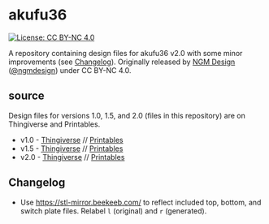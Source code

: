 # akufu36 

[![License: CC BY-NC 4.0](https://img.shields.io/badge/License-CC_BY--NC_4.0-lightgrey.svg)](https://creativecommons.org/licenses/by-nc/4.0/)

A repository containing design files for akufu36 v2.0 with some minor
improvements (see [Changelog](#changelog)).  Originally released by [NGM
Design](https://ngm-design.com/) ([@ngmdesign](https://twitter.com/ngmdesign))
under CC BY-NC 4.0.

## source

Design files for versions 1.0, 1.5, and 2.0 (files in this repository) are on Thingiverse and Printables.

- v1.0 - [Thingiverse](https://www.thingiverse.com/thing:4492963) // [Printables](https://www.printables.com/en/model/70202-akufu36-original-mechanical-keyboard-case-plate)
- v1.5 - [Thingiverse](https://www.thingiverse.com/thing:4593595) // [Printables](https://www.printables.com/en/model/70201-akufu36-ver15-original-mechanical-keyboard-case-pl)
- v2.0 - [Thingiverse](https://www.thingiverse.com/thing:4593582) // [Printables](https://www.printables.com/en/model/70200-akufu36-ver20-original-mechanical-keyboard-case-pl)

## Changelog

- Use https://stl-mirror.beekeeb.com/ to reflect included top, bottom, and switch plate files. Relabel `l` (original) and `r` (generated).

